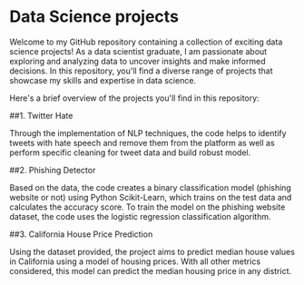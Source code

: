 # Data Science projects

Welcome to my GitHub repository containing a collection of exciting data science projects! As a data scientist graduate, I am passionate about exploring and analyzing data to uncover insights and make informed decisions. In this repository, you'll find a diverse range of projects that showcase my skills and expertise in data science.

Here's a brief overview of the projects you'll find in this repository:

##1. Twitter Hate

Through the implementation of NLP techniques, the code helps to identify tweets with hate speech and remove them from the platform as well as perform specific cleaning for tweet data and build robust model.

##2. Phishing Detector

Based on the data, the code creates a binary classification model (phishing website or not) using Python Scikit-Learn, which trains on the test data and calculates the accuracy score. To train the model on the phishing website dataset, the code uses the logistic regression classification algorithm.

##3. California House Price Prediction

Using the dataset provided, the project aims to predict median house values in California using a model of housing prices. With all other metrics considered, this model can predict the median housing price in any district.
